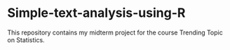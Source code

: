 # Simple-text-analysis-using-R
This repository contains my midterm project for the course Trending Topic on Statistics. 
